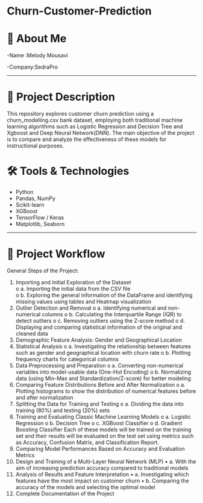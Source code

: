# Churn-Customer-Prediction
# 👤 About Me 

-Name :Melody Mousavi 

-Company:SedraPro

---

# 📁 Project Description 

This  repository explores customer churn prediction using a churn_modelling.csv bank dataset, employing both traditional machine learning algorithms such as Logistic Regression and Decision Tree and Xgboost and Deep Neural Network(DNN). The main objective of the project is to compare and analyze the effectiveness of these models for instructional purposes.

# 🛠️ Tools & Technologies 

- Python
- Pandas, NumPy
- Scikit-learn
- XGBoost
- TensorFlow / Keras
- Matplotlib, Seaborn

---

# 🚩 Project Workflow

General Steps of the Project:
1.	Importing and Initial Exploration of the Dataset     
o	a. Importing the initial data from the CSV file  
o	b. Exploring the general information of the DataFrame and identifying missing values using tables and Heatmap visualization
2.	Outlier Detection and Removal
o	a. Identifying numerical and non-numerical columns
o	b. Calculating the Interquartile Range (IQR) to detect outliers
o	c. Removing outliers using the Z-score method
o	d. Displaying and comparing statistical information of the original and cleaned data
3.	Demographic Feature Analysis: Gender and Geographical Location
4.	Statistical Analysis
o	a. Investigating the relationship between features such as gender and geographical location with churn rate
o	b. Plotting frequency charts for categorical columns
5.	Data Preprocessing and Preparation
o	a. Converting non-numerical variables into model-usable data (One-Hot Encoding)
o	b. Normalizing data (using Min-Max and Standardization/Z-score) for better modeling
6.	Comparing Feature Distributions Before and After Normalization
o	a. Plotting histograms to show the distribution of numerical features before and after normalization
7.	Splitting the Data for Training and Testing
o	a. Dividing the data into training (80%) and testing (20%) sets
8.	Training and Evaluating Classic Machine Learning Models
o	a. Logistic Regression
o	b. Decision Tree
o	c. XGBoost Classifier
o	d. Gradient Boosting Classifier
Each of these models will be trained on the training set and their results will be evaluated on the test set using metrics such as Accuracy, Confusion Matrix, and Classification Report.
9.	Comparing Model Performances Based on Accuracy and Evaluation Metrics
10.	Design and Training of a Multi-Layer Neural Network (MLP)
•	a. With the aim of increasing prediction accuracy compared to traditional models
11.	Analysis of Results and Feature Interpretation
•	a. Investigating which features have the most impact on customer churn
•	b. Comparing the accuracy of the models and selecting the optimal model
12.	Complete Documentation of the Project
    


